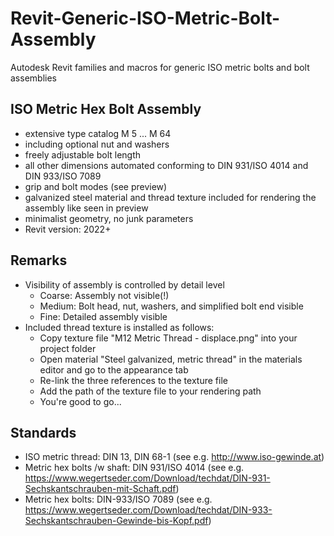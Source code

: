 # Revit-Generic-ISO-Metric-Bolt-Assembly
Autodesk Revit families and macros for generic ISO metric bolts and bolt assemblies

## ISO Metric Hex Bolt Assembly
* extensive type catalog M 5 ... M 64
* including optional nut and washers
* freely adjustable bolt length
* all other dimensions automated conforming to DIN 931/ISO 4014 and DIN 933/ISO 7089
* grip and bolt modes (see preview)
* galvanized steel material and thread texture included for rendering the assembly like seen in preview
* minimalist geometry, no junk parameters
* Revit version: 2022+

## Remarks
* Visibility of assembly is controlled by detail level
  * Coarse: Assembly not visible(!)
  * Medium: Bolt head, nut, washers, and simplified bolt end visible
  * Fine: Detailed assembly visible
* Included thread texture is installed as follows:
  * Copy texture file "M12 Metric Thread - displace.png" into your project folder
  * Open material "Steel galvanized, metric thread" in the materials editor and go to the appearance tab
  * Re-link the three references to the texture file
  * Add the path of the texture file to your rendering path
  * You're good to go...

## Standards
* ISO metric thread: DIN 13, DIN 68-1 (see e.g. http://www.iso-gewinde.at)
* Metric hex bolts /w shaft: DIN 931/ISO 4014 (see e.g. https://www.wegertseder.com/Download/techdat/DIN-931-Sechskantschrauben-mit-Schaft.pdf)
* Metric hex bolts: DIN-933/ISO 7089 (see e.g. https://www.wegertseder.com/Download/techdat/DIN-933-Sechskantschrauben-Gewinde-bis-Kopf.pdf)
